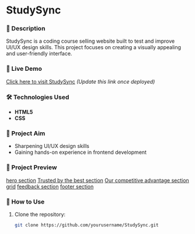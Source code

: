 # StudySync

### 📌 Description
StudySync is a coding course selling website built to test and improve UI/UX design skills. This project focuses on creating a visually appealing and user-friendly interface.

### 🚀 Live Demo
[Click here to visit StudySync](https://study-sync-ui-xi.vercel.app/) *(Update this link once deployed)*

### 🛠️ Technologies Used
- **HTML5**  
- **CSS**  

### 🎯 Project Aim
- Sharpening UI/UX design skills  
- Gaining hands-on experience in frontend development  

### 📸 Project Preview
[hero section](https://github.com/user-attachments/assets/97cf8451-487e-4742-b8f5-0c873e5ec5e2)
[Trusted by the best section](https://github.com/user-attachments/assets/10c7d794-3059-48dd-bd04-32414525601c)
[Our competitive advantage section grid](https://github.com/user-attachments/assets/49d19567-5058-4fa3-95a0-dd65e8c48499)
[feedback section](https://github.com/user-attachments/assets/a057e109-f9f3-45cb-9b80-c9d764fe6a48)
[footer section](https://github.com/user-attachments/assets/7dfedf13-a16e-45a1-8ce5-c46825e1117c)

### 📂 How to Use
1. Clone the repository:  
   ```bash
   git clone https://github.com/yourusername/StudySync.git
